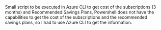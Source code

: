 Small script to be executed in Azure CLI to get cost of the subscriptions (3 months) and Recommended Savings Plans, Powershell does not have the capabilities to get the cost of the subscriptions and the recommended savings plans, so I had to use Azure CLI to get the information.


